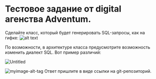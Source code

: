 # Тестовое задание от digital агенства Adventum.

Сделайте класс, который будет генерировать SQL-запросы, как на гифке:
![alt text](https://s3-us-west-2.amazonaws.com/secure.notion-static.com/15118af0-3de7-4d45-a661-602b827ed373/68747470733a2f2f692e696d6775722e636f6d2f6a4f574434766b2e676966.gif)

По возможности, в архитектуре класса предусмотрите возможность изменить диалект SQL. Вот пример различий:

![Untitled](https://s3-us-west-2.amazonaws.com/secure.notion-static.com/674658e3-65e0-4f03-a270-5bf2842a2b57/Untitled.png)

![myimage-alt-tag](https://imgur.com/t/dog/6HtbuWQ)
Ответ пришлите в виде ссылки на git-репозиторий.

